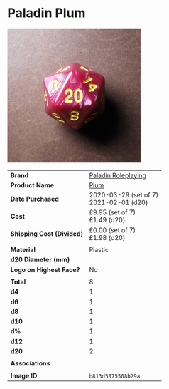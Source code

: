 # Paladin Plum

<img src="https://raw.githubusercontent.com/jesskelsall/astarus-images/main/dice/b813d5875508b29a.jpg" height="300" />

|||
| --- | --- |
| **Brand** | [Paladin Roleplaying](https://paladinroleplaying.com/) |
| **Product Name** | [Plum](https://paladinroleplaying.com/collections/single-color-pearl-dice/products/paladin-roleplaying-purple-pearl-dnd-dice-polyhedral-set-plum) |
| **Date Purchased** | 2020-03-29 (set of 7)<br>2021-02-01 (d20) |
| **Cost** | £9.95 (set of 7)<br>£1.49 (d20) |
| **Shipping Cost (Divided)** | £0.00 (set of 7)<br>£1.98 (d20) |
||
| **Material** | Plastic |
| **d20 Diameter (mm)** | |
| **Logo on Highest Face?** | No |
||
| **Total** | 8 |
| **d4** | 1 |
| **d6** | 1 |
| **d8** | 1 |
| **d10** | 1 |
| **d%** | 1 |
| **d12** | 1 |
| **d20** | 2 |
||
| **Associations** | |
||
| **Image ID** | `b813d5875508b29a` |
